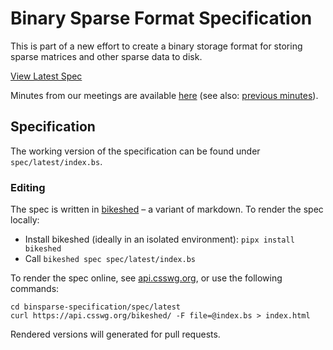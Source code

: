 # Binary Sparse Format Specification
This is part of a new effort to create a binary storage format for storing sparse matrices and other sparse data to disk.

[View Latest Spec](https://api.csswg.org/bikeshed/?url=https://raw.githubusercontent.com/GraphBLAS/binsparse-specification/main/spec/latest/index.bs)

Minutes from our meetings are available [here](https://hackmd.io/0qzK4fJlQp-78t067yiYsA?view) (see also: [previous minutes](minutes)).

## Specification

The working version of the specification can be found under `spec/latest/index.bs`.

### Editing

The spec is written in [bikeshed](https://github.com/tabatkins/bikeshed) – a variant of markdown.
To render the spec locally:

* Install bikeshed (ideally in an isolated environment): `pipx install bikeshed`
* Call `bikeshed spec spec/latest/index.bs`

To render the spec online, see [api.csswg.org](https://api.csswg.org/bikeshed/),
or use the following commands:

```
cd binsparse-specification/spec/latest
curl https://api.csswg.org/bikeshed/ -F file=@index.bs > index.html
```

Rendered versions will generated for pull requests.

